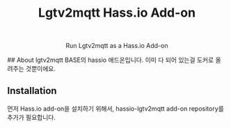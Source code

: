 <div align="center">
<h1>Lgtv2mqtt Hass.io Add-on</h1>
<div style="display: flex; justify-content: center;">
</div>
<br>
<p>Run Lgtv2mqtt as a Hass.io Add-on</p>
</div>
## About
lgtv2mqtt BASE의 hassio 애드온입니다. 이미 다 되어 있는걸 도커로 올려주는 것뿐이에요.

## Installation
먼저 Hass.io add-on을 설치하기 위해서, hassio-lgtv2mqtt add-on repository를 추가가 필요합니다.
